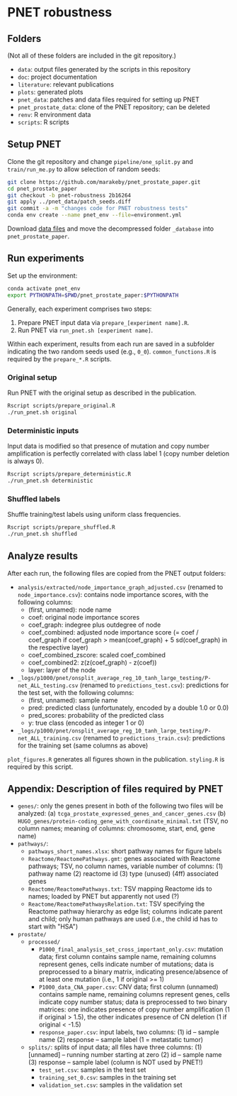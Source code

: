 # PNET robustness

## Folders

(Not all of these folders are included in the git repository.)

- `data`: output files generated by the scripts in this repository
- `doc`: project documentation
- `literature`: relevant publications
- `plots`: generated plots
- `pnet_data`: patches and data files required for setting up PNET
- `pnet_prostate_data`: clone of the PNET repository; can be deleted
- `renv`: R environment data
- `scripts`: R scripts



## Setup PNET

Clone the git repository and change `pipeline/one_split.py` and `train/run_me.py` to allow selection of random seeds:

```bash
git clone https://github.com/marakeby/pnet_prostate_paper.git
cd pnet_prostate_paper
git checkout -b pnet-robustness 2b16264
git apply ../pnet_data/patch_seeds.diff
git commit -a -m "changes code for PNET robustness tests"
conda env create --name pnet_env --file=environment.yml
```

Download [data files](https://drive.google.com/uc?id=17nssbdUylkyQY1ebtxsIw5UzTAd0zxWb&export=download) and move the decompressed folder `_database` into `pnet_prostate_paper`. 



## Run experiments

Set up the environment:

``` bash
conda activate pnet_env
export PYTHONPATH=$PWD/pnet_prostate_paper:$PYTHONPATH
```

Generally, each experiment comprises two steps:
1. Prepare PNET input data via `prepare_[experiment name].R`.
2. Run PNET via `run_pnet.sh [experiment name]`.

Within each experiment, results from each run are saved in a subfolder indicating the two random seeds used (e.g., `0_0`). `common_functions.R` is required by the `prepare_*.R` scripts.


### Original setup

Run PNET with the original setup as described in the publication.

```bash
Rscript scripts/prepare_original.R
./run_pnet.sh original
```


### Deterministic inputs

Input data is modified so that presence of mutation and copy number amplification is perfectly correlated with class label 1 (copy number deletion is always 0).

```bash
Rscript scripts/prepare_deterministic.R
./run_pnet.sh deterministic
```


### Shuffled labels

Shuffle training/test labels using uniform class frequencies.

```bash
Rscript scripts/prepare_shuffled.R
./run_pnet.sh shuffled
```


## Analyze results

After each run, the following files are copied from the PNET output folders:

- `analysis/extracted/node_importance_graph_adjusted.csv` (renamed to `node_importance.csv`): contains node importance scores, with the following columns:
  - (first, unnamed): node name
  - coef: original node importance scores
  - coef_graph: indegree plus outdegree of node
  - coef_combined: adjusted node importance score (= coef / coef_graph if coef_graph > mean(coef_graph) + 5 sd(coef_graph) in the respective layer)
  - coef_combined_zscore: scaled coef_combined
  - coef_combined2: z(z(coef_graph) - z(coef))
  - layer: layer of the node
- `_logs/p1000/pnet/onsplit_average_reg_10_tanh_large_testing/P-net_ALL_testing.csv` (renamed to `predictions_test.csv`): predictions for the test set, with the following columns:
  - (first, unnamed): sample name
  - pred: predicted class (unfortunately, encoded by a double 1.0 or 0.0)
  - pred_scores: probability of the predicted class
  - y: true class (encoded as integer 1 or 0)
- `_logs/p1000/pnet/onsplit_average_reg_10_tanh_large_testing/P-net_ALL_training.csv` (renamed to `predictions_train.csv`): predictions for the training set (same columns as above)

`plot_figures.R` generates all figures shown in the publication. `styling.R` is required by this script.



## Appendix: Description of files required by PNET

- `genes/`: only the genes present in both of the following two files will be analyzed:
            (a) `tcga_prostate_expressed_genes_and_cancer_genes.csv`
            (b) `HUGO_genes/protein-coding_gene_with_coordinate_minimal.txt`
                 (TSV, no column names; meaning of columns: chromosome, start, end, gene name)
- `pathways/`:
  - `pathways_short_names.xlsx`: short pathway names for figure labels
  - `Reactome/ReactomePathways.gmt`:
    genes associated with Reactome pathways;
    TSV, no column names, variable number of columns:
    (1) pathway name
    (2) reactome id
    (3) type (unused)
    (4ff) associated genes
  - `Reactome/ReactomePathways.txt`:
    TSV mapping Reactome ids to names;
    loaded by PNET but apparently not used (?)
  - `Reactome/ReactomePathwaysRelation.txt`:
    TSV specifying the Reactome pathway hierarchy as edge list;
    columns indicate parent and child;
    only human pathways are used (i.e., the child id has to start with "HSA")
- `prostate/`
  - `processed/`
    - `P1000_final_analysis_set_cross_important_only.csv`: mutation data;
      first column contains sample name,
      remaining columns represent genes,
      cells indicate number of mutations;
      data is preprocessed to a binary matrix, indicating presence/absence
      of at least one mutation (i.e., 1 if original >= 1)
    - `P1000_data_CNA_paper.csv`: CNV data;
      first column (unnamed) contains sample name,
      remaining columns represent genes,
      cells indicate copy number status;
      data is preprocessed to two binary matrices:
      one indicates presence of copy number amplification (1 if original > 1.5),
      the other indicates presence of CN deletion (1 if original < -1.5)
    - `response_paper.csv`: input labels, two columns:
                            (1) id – sample name
                            (2) response – sample label (1 = metastatic tumor)
  - `splits/`: splits of input data; all files have three columns:
               (1) [unnamed] – running number starting at zero
               (2) id – sample name
               (3) response – sample label (column is NOT used by PNET!)
    - `test_set.csv`: samples in the test set
    - `training_set_0.csv`: samples in the training set
    - `validation_set.csv`: samples in the validation set
